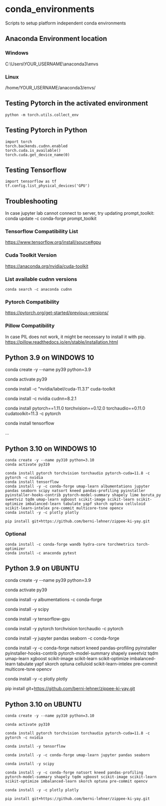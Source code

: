 # conda_environments
Scripts to setup platform independent conda environments

## Anaconda Environment location
### Windows
C:\Users\YOUR_USERNAME\anaconda3\envs

### Linux
/home/YOUR_USERNAME/anaconda3/envs/

## Testing Pytorch in the activated environment
    python -m torch.utils.collect_env  

## Testing Pytorch in Python
    import torch
    torch.backends.cudnn.enabled
    torch.cuda.is_available()
    torch.cuda.get_device_name(0)

## Testing Tensorflow
    import tensorflow as tf
    tf.config.list_physical_devices('GPU')

## Troubleshooting
In case jupyter lab cannot connect to server, try updating prompt_toolkit:  
    conda update -c conda-forge prompt_toolkit

### Tensorflow Compatibility List
https://www.tensorflow.org/install/source#gpu

### Cuda Toolkit Version
https://anaconda.org/nvidia/cuda-toolkit

### List available cudnn versions
    conda search -c anaconda cudnn

### Pytorch Compatibility
https://pytorch.org/get-started/previous-versions/


### Pillow Compatibility
In case PIL does not work, it might be necessary to install it with pip.  
https://pillow.readthedocs.io/en/stable/installation.html


## Python 3.9 on WINDOWS 10
  conda create -y --name py39 python=3.9
 
  conda activate py39
 
  conda install -c "nvidia/label/cuda-11.3.1" cuda-toolkit
 
  conda install -c nvidia cudnn=8.2.1
 
  conda install pytorch==1.11.0 torchvision==0.12.0 torchaudio==0.11.0 cudatoolkit=11.3 -c pytorch
 
  conda install tensorflow

...


## Python 3.10 on WINDOWS 10
    conda create -y --name py310 python=3.10
    conda activate py310
   
    conda install pytorch torchvision torchaudio pytorch-cuda=11.8 -c pytorch -c nvidia
    conda install tensorflow
    conda install -y -c conda-forge umap-learn albumentations jupyter pandas seaborn scipy natsort kneed pandas-profiling pyinstaller pyinstaller-hooks-contrib pytorch-model-summary shapely lime boruta_py sweetviz tqdm umap-learn xgboost scikit-image scikit-learn scikit-optimize imbalanced-learn tabulate yapf skorch optuna celluloid scikit-learn-intelex pre-commit multicore-tsne opencv
    conda install -y -c plotly plotly

    pip install git+https://github.com/berni-lehner/zippee-ki-yay.git

### Optional
    conda install -c conda-forge wandb hydra-core torchmetrics torch-optimizer
    conda install -c anaconda pytest



## Python 3.9 on UBUNTU
conda create -y --name py39 python=3.9

conda activate py39

conda install -y albumentations -c conda-forge

conda install -y scipy

conda install -y tensorflow-gpu

conda install -y pytorch torchvision torchaudio -c pytorch

conda install -y jupyter pandas seaborn -c conda-forge

conda install -y -c conda-forge natsort kneed pandas-profiling pyinstaller pyinstaller-hooks-contrib pytorch-model-summary shapely sweetviz tqdm umap-learn xgboost scikit-image scikit-learn scikit-optimize imbalanced-learn tabulate yapf skorch optuna celluloid scikit-learn-intelex pre-commit multicore-tsne opencv

conda install -y -c plotly plotly

pip install git+https://github.com/berni-lehner/zippee-ki-yay.git


## Python 3.10 on UBUNTU
    conda create -y --name py310 python=3.10

    conda activate py310

    conda install pytorch torchvision torchaudio pytorch-cuda=11.8 -c pytorch -c nvidia

    conda install -y tensorflow

    conda install -y -c conda-forge umap-learn jupyter pandas seaborn

    conda install -y scipy

    conda install -y -c conda-forge natsort kneed pandas-profiling pytorch-model-summary shapely tqdm xgboost scikit-image scikit-learn scikit-optimize imbalanced-learn skorch optuna pre-commit opencv

    conda install -y -c plotly plotly

    pip install git+https://github.com/berni-lehner/zippee-ki-yay.git
